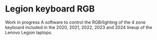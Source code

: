 # Legion keyboard RGB
Work in progress
A software to control the RGB/lighting of the 4 zone keyboard included in the 2020, 2021, 2022, 2023 and 2024 lineup of the Lenovo Legion laptops.
